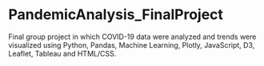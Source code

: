 # PandemicAnalysis_FinalProject
Final group project in which COVID-19 data were analyzed and trends were visualized using Python, Pandas, Machine Learning, Plotly, JavaScript, D3, Leaflet, Tableau and HTML/CSS.
